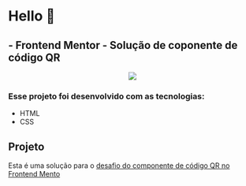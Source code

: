 # Hello 👋

## - Frontend Mentor - Solução de coponente de código QR

<p align="center">
    <img src="images/image-qr-code.ong">
</p>

### Esse projeto foi desenvolvido com as tecnologias:

- HTML 
- CSS

## Projeto

Esta é uma solução para o [desafio do componente de código QR no Frontend Mento](https://www.frontendmentor.io/challenges/qr-code-component-iux_sIO_H)